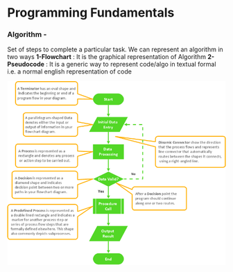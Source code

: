 # Programming Fundamentals

### Algorithm - 
Set of steps to complete a particular task. We can represent an algorithm in two ways 
**1-Flowchart** :  It is the graphical representation of Algorithm
**2-Pseudocode** : It is a generic way to represent code/algo in textual formal i.e. a normal english representation of code

![Flowchart Components](https://github.com/madhavseth512/DSA_CodeHelp/blob/main/Images/Basic-flowchart-symbols-template.png)